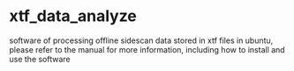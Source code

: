 # xtf_data_analyze
software of processing offline sidescan data stored in xtf files in ubuntu, please refer to the manual for more information, including how to install and use the software
